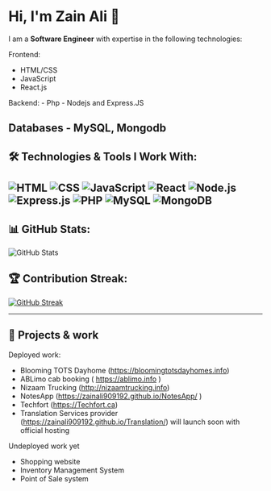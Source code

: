 # Hi, I'm Zain Ali 👋

I am a **Software Engineer** with expertise in the following technologies:

Frontend: 
  - HTML/CSS
  - JavaScript
  - React.js

Backend:
    - Php
    - Nodejs and Express.JS

Databases
    - MySQL, Mongodb 
---

## 🛠 Technologies & Tools I Work With:
![HTML](https://img.shields.io/badge/HTML-E34F26?style=for-the-badge&logo=html5&logoColor=white)
![CSS](https://img.shields.io/badge/CSS-1572B6?style=for-the-badge&logo=css3&logoColor=white)
![JavaScript](https://img.shields.io/badge/JavaScript-F7DF1E?style=for-the-badge&logo=javascript&logoColor=black)
![React](https://img.shields.io/badge/React-61DAFB?style=for-the-badge&logo=react&logoColor=black)
![Node.js](https://img.shields.io/badge/Node.js-339933?style=for-the-badge&logo=nodedotjs&logoColor=white)
![Express.js](https://img.shields.io/badge/Express.js-000000?style=for-the-badge&logo=express&logoColor=white)
![PHP](https://img.shields.io/badge/PHP-777BB4?style=for-the-badge&logo=php&logoColor=white)
![MySQL](https://img.shields.io/badge/MySQL-4479A1?style=for-the-badge&logo=mysql&logoColor=white)
![MongoDB](https://img.shields.io/badge/MongoDB-47A248?style=for-the-badge&logo=mongodb&logoColor=white)
---

## 📊 GitHub Stats:
![GitHub Stats](https://github-readme-stats.vercel.app/api?username=ZainAli909192&show_icons=true&theme=radical)

## 🏆 Contribution Streak:
[![GitHub Streak](https://github-readme-streak-stats.herokuapp.com/?user=ZainAli909192&theme=radical)](https://git.io/streak-stats)

---

## 🌟 Projects & work
Deployed work:
- Blooming TOTS Dayhome (https://bloomingtotsdayhomes.info)
- ABLimo cab booking (  https://ablimo.info )
- Nizaam Trucking (http://nizaamtrucking.info)
- NotesApp (https://zainali909192.github.io/NotesApp/ )
- Techfort (https://Techfort.ca)
- Translation Services provider (https://zainali909192.github.io/Translation/) will launch soon with official hosting

Undeployed work yet

- Shopping website
- Inventory Management System 
- Point of Sale system

<!--
**ZainAli909192/ZainAli909192** is a ✨ _special_ ✨ repository because its `README.md` (this file) appears on your GitHub profile.

Here are some ideas to get you started:

- 🔭 I’m currently working on ...
- 🌱 I’m currently learning ...
- 👯 I’m looking to collaborate on ...
- 🤔 I’m looking for help with ...
- 💬 Ask me about ...
- 📫 How to reach me: ...
- 😄 Pronouns: ...
- ⚡ Fun fact: ...
-->
